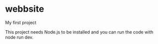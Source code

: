 # webbsite
My first project

This project needs Node.js to be installed and you can run the code with node run dev.
